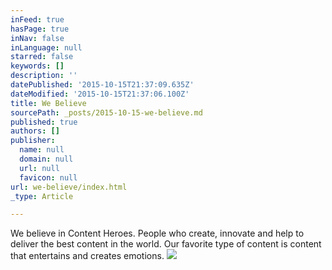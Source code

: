 ```yaml
---
inFeed: true
hasPage: true
inNav: false
inLanguage: null
starred: false
keywords: []
description: ''
datePublished: '2015-10-15T21:37:09.635Z'
dateModified: '2015-10-15T21:37:06.100Z'
title: We Believe
sourcePath: _posts/2015-10-15-we-believe.md
published: true
authors: []
publisher:
  name: null
  domain: null
  url: null
  favicon: null
url: we-believe/index.html
_type: Article

---
```

We believe in Content Heroes.  People who create, innovate and help to deliver the best content in the world.  Our favorite type of content is content that entertains and creates emotions.
![](https://the-grid-user-content.s3-us-west-2.amazonaws.com/71f6574b-cf18-4407-9517-46aec23060a8.png)
